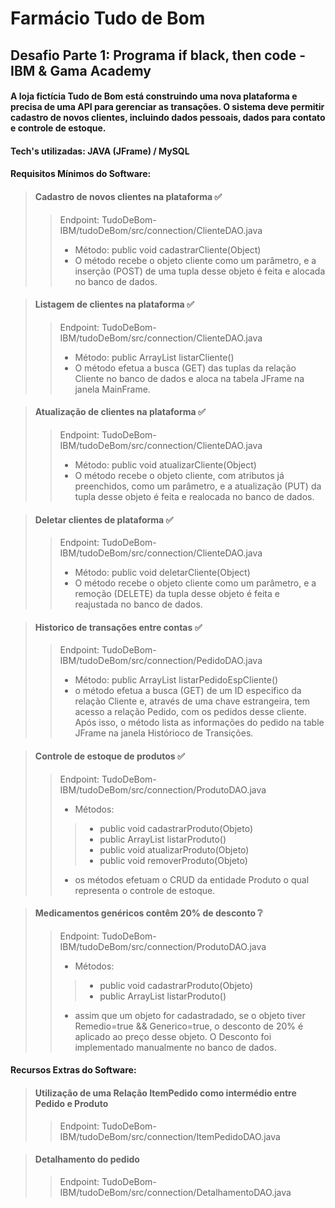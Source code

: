 # Farmácio Tudo de Bom
## Desafio Parte 1: Programa if black, then code - IBM & Gama Academy
#### A loja fictícia Tudo de Bom está construindo uma nova plataforma e precisa de uma API para gerenciar as transações. O sistema deve permitir cadastro de novos clientes, incluindo dados pessoais, dados para contato e controle de estoque.

#### Tech's utilizadas: JAVA (JFrame) / MySQL
####
#### Requisitos Mínimos do Software:
> #### Cadastro de novos clientes na plataforma ✅
> > Endpoint: TudoDeBom-IBM/tudoDeBom/src/connection/ClienteDAO.java 
> > - Método: public void cadastrarCliente(Object)
> > - O método recebe o objeto cliente como um parâmetro, e a inserção (POST) de uma tupla desse objeto é feita e alocada no banco de dados. 

> ####  Listagem de clientes na plataforma ✅ 
> > Endpoint: TudoDeBom-IBM/tudoDeBom/src/connection/ClienteDAO.java 
> > - Método: public ArrayList<Cliente> listarCliente()
> > - O método efetua a busca (GET) das tuplas da relação Cliente no banco de dados e aloca na tabela JFrame na janela MainFrame.

> ####  Atualização de clientes na plataforma ✅ 
> > Endpoint: TudoDeBom-IBM/tudoDeBom/src/connection/ClienteDAO.java 
> > - Método: public void atualizarCliente(Object)
> > - O método recebe o objeto cliente, com atributos já preenchidos, como um parâmetro, e a atualização (PUT) da tupla desse objeto é feita e realocada no banco de dados.

> ####  Deletar clientes de plataforma ✅ 
> > Endpoint: TudoDeBom-IBM/tudoDeBom/src/connection/ClienteDAO.java 
> > - Método: public void deletarCliente(Object)
> > - O método recebe o objeto cliente como um parâmetro, e a remoção (DELETE) da tupla desse objeto é feita e reajustada no banco de dados.

> ####  Historico de transações entre contas ✅ 
> > Endpoint: TudoDeBom-IBM/tudoDeBom/src/connection/PedidoDAO.java 
> > - Método: public ArrayList<Pedido> listarPedidoEspCliente()
> > - o método efetua a busca (GET) de um ID especifico da relação Cliente e, através de uma chave estrangeira, tem acesso a relação Pedido, com os pedidos desse cliente. Após isso, o método lista as informações do pedido na table JFrame na janela Histórioco de Transições. 

> ####  Controle de estoque de produtos ✅ 
> > Endpoint: TudoDeBom-IBM/tudoDeBom/src/connection/ProdutoDAO.java
> > - Métodos:
> > > - public void cadastrarProduto(Objeto)
> > > - public ArrayList<Produto> listarProduto()
> > > - public void atualizarProduto(Objeto)
> > > - public void removerProduto(Objeto)
> > - os métodos efetuam o CRUD da entidade Produto o qual representa o controle de estoque.

> ####  Medicamentos genéricos contêm 20% de desconto ❔ 
> > Endpoint: TudoDeBom-IBM/tudoDeBom/src/connection/ProdutoDAO.java
> > - Métodos:
> > > - public void cadastrarProduto(Objeto)
> > > - public ArrayList<Produto> listarProduto()
> > - assim que um objeto for cadastradado, se o objeto tiver Remedio=true && Generico=true, o desconto de 20% é aplicado ao preço desse objeto. O Desconto foi implementado manualmente no banco de dados.

#### Recursos Extras do Software:
> #### Utilização de uma Relação ItemPedido como intermédio entre Pedido e Produto
> > Endpoint: TudoDeBom-IBM/tudoDeBom/src/connection/ItemPedidoDAO.java 

> #### Detalhamento do pedido
> > Endpoint: TudoDeBom-IBM/tudoDeBom/src/connection/DetalhamentoDAO.java

